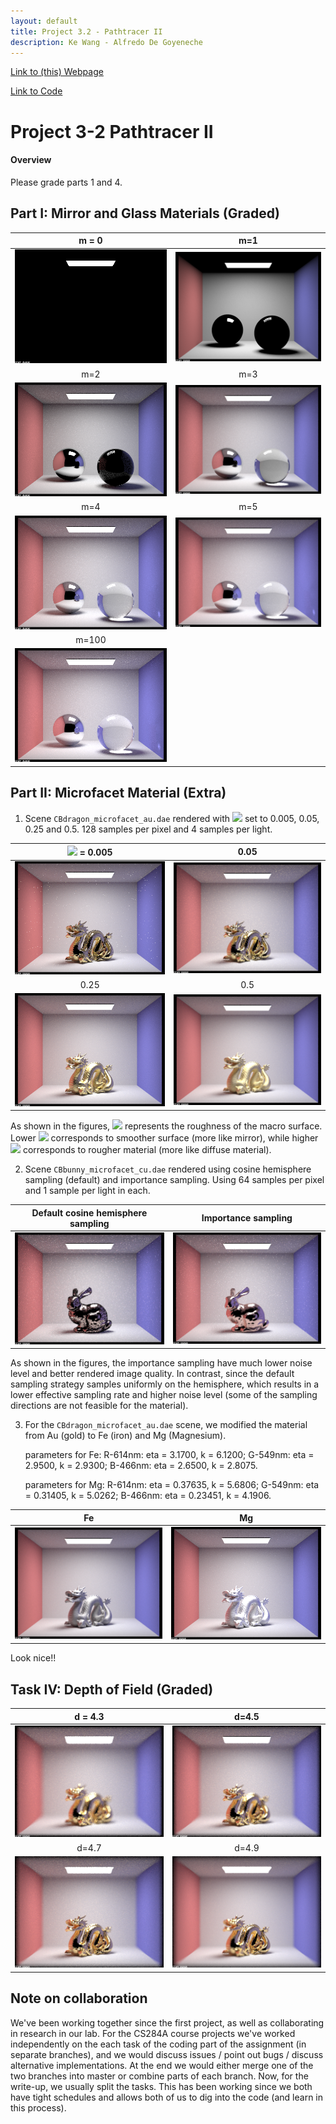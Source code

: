 ```yaml
---
layout: default
title: Project 3.2 - Pathtracer II
description: Ke Wang - Alfredo De Goyeneche
---
```


[Link to (this) Webpage](https://cal-cs184-student.github.io/sp22-project-webpages-asdegoyeneche/proj3-2/index.html)

[Link to Code](https://github.com/cal-cs184-student/p3-2-pathtracer-sp22-mr_graphics_3_2)


# Project 3-2 Pathtracer II

#### Overview


Please grade parts 1 and 4.


## Part I: Mirror and Glass Materials (Graded)



| m = 0 |                      m=1         |
|:------------------:|:--------------:|
|   ![Spheres_Part1](./Figures/spheres_m0.png)    | ![Spheres_Part1](./Figures/spheres_m1.png) | 
|    m=2               |            m=3      |
|   ![Spheres_Part1](./Figures/spheres_m2.png)   | ![Spheres_Part1](./Figures/spheres_m3.png)  |
|    m=4               |            m=5      |
|   ![Spheres_Part1](./Figures/spheres_m4.png)   | ![Spheres_Part1](./Figures/spheres_m5.png)  |
|    m=100               |        |
|   ![Spheres_Part1](./Figures/spheres_m100.png)   | |



## Part II: Microfacet Material (Extra)

1. Scene `CBdragon_microfacet_au.dae` rendered with <img src="https://render.githubusercontent.com/render/math?math=\alpha"> set to 0.005, 0.05, 0.25 and 0.5. 128 samples per pixel and 4 samples per light.


| <img src="https://render.githubusercontent.com/render/math?math=\alpha"> = 0.005 |                      0.05                      |
|:--------------------------------------------------------------------------------:|:----------------------------------------------:|
|                 ![CBdragon_Part1](./Figures/cbdragon_0_005.png)                  | ![CBdragon_Part1](./Figures/cbdragon_0_05.png) | 
|                                       0.25                                       |                      0.5                       |
|                  ![CBdragon_Part1](./Figures/cbdragon_0_25.png)                  | ![CBdragon_Part1](./Figures/cbdragon_0_5.png)  |

As shown in the figures, <img src="https://render.githubusercontent.com/render/math?math=\alpha"> represents the roughness of the macro surface. Lower <img src="https://render.githubusercontent.com/render/math?math=\alpha"> corresponds to smoother surface (more like mirror), while higher <img src="https://render.githubusercontent.com/render/math?math=\alpha"> corresponds to rougher material (more like diffuse material).

2. Scene `CBbunny_microfacet_cu.dae` rendered using cosine hemisphere sampling (default) and importance sampling. Using 64 samples per pixel and 1 sample per light in each.

|        Default cosine hemisphere sampling        |                 Importance sampling                 |
|:------------------------------------------------:|:---------------------------------------------------:|
| ![CBdragon_Part1](./Figures/cbbunny_default.png) | ![CBdragon_Part1](./Figures/cbbunny_importance.png) | 

As shown in the figures, the importance sampling have much lower noise level and better rendered image quality. In contrast, since the default sampling strategy samples uniformly on the hemisphere, which results in a lower effective sampling rate and higher noise level (some of the sampling directions are not feasible for the material).  

3. For the `CBdragon_microfacet_au.dae` scene, we modified the material from Au (gold) to Fe (iron) and Mg (Magnesium).
   
    parameters for Fe: R-614nm: eta = 3.1700, k = 6.1200; G-549nm: eta = 2.9500, k = 2.9300; B-466nm: eta = 2.6500, k = 2.8075.

    parameters for Mg: R-614nm: eta = 0.37635, k = 5.6806; G-549nm: eta = 0.31405, k = 5.0262; B-466nm: eta = 0.23451, k = 4.1906.

|                         Fe                          |                         Mg                          |
|:---------------------------------------------------:|:---------------------------------------------------:|
| ![CBdragon_Part1](./Figures/cbdragon_new_fe_05.png) | ![CBdragon_Part1](./Figures/cbdragon_new_mg_05.png) | 

Look nice!!


## Task IV: Depth of Field (Graded)

| d = 4.3 |                      d=4.5         |
|:------------------:|:--------------:|
|   ![Dragon_Part4](./Figures/dragon_lens_d43.png)    | ![Dragon_Part4](./Figures/dragon_lens_d45.png) | 
|    d=4.7               |            d=4.9      |
|   ![Dragon_Part4](./Figures/dragon_lens_d47.png)   | ![Dragon_Part4](./Figures/dragon_lens_d49.png)  |



## Note on collaboration

We've been working together since the first project, as well as collaborating in research in our lab. For the CS284A course projects we've worked independently on the each task of the coding part of the assignment (in separate branches), and we would discuss issues / point out bugs / discuss alternative implementations. At the end we would either merge one of the two branches into master or combine parts of each branch. Now, for the write-up, we usually split the tasks. This has been working since we both have tight schedules and allows both of us to dig into the code (and learn in this process).

